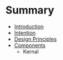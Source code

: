 # Summary

* [Introduction](README.md)
* [Intention](intention.md)
* [Design Principles](design-principles.md)
* [Components](components/README.md)
   * Kernal

